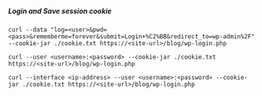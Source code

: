##### Login and Save session cookie
`curl --data "log=<user>&pwd=<pass>&rememberme=forever&submit=Login+%C2%BB&redirect_to=wp-admin%2F" --cookie-jar ./cookie.txt https://<site-url>/blog/wp-login.php`

`curl --user <username>:<password> --cookie-jar ./cookie.txt https://<site-url>/blog/wp-login.php`

`curl --interface <ip-address> --user <username>:<password> --cookie-jar ./cookie.txt https://<site-url>/blog/wp-login.php`
